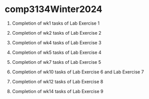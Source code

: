 # comp3134Winter2024

 1. Completion of wk1 tasks of Lab Exercise 1 
 2. Completion of wk2 tasks of Lab Exercise 2 
 3. Completion of wk4 tasks of Lab Exercise 3 
 4. Completion of wk5 tasks of Lab Exercise 4 
 5. Completion of wk7 tasks of Lab Exercise 5 
 6. Completion of wk10 tasks of Lab Exercise 6 and Lab Exercise 7
  
 8. Completion of wk12 tasks of Lab Exercise 8 
 9. Completion of wk14 tasks of Lab Exercise 9
